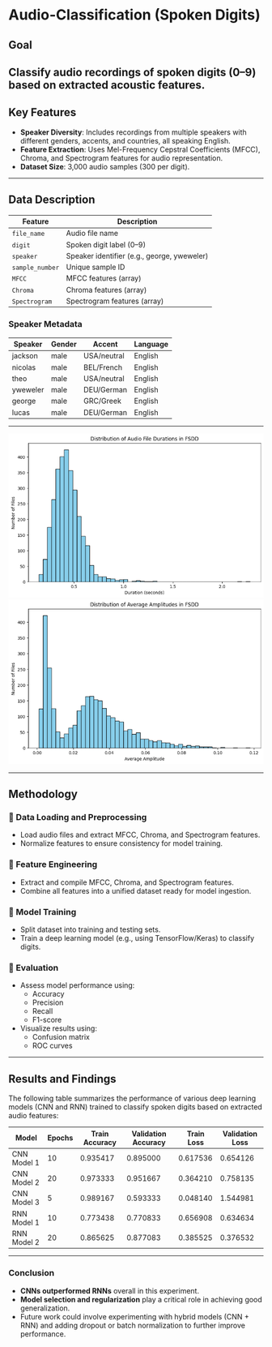 # Audio-Classification (Spoken Digits)

## Goal
Classify audio recordings of spoken digits (0–9) based on extracted acoustic features.
---

## Key Features

- **Speaker Diversity**: Includes recordings from multiple speakers with different genders, accents, and countries, all speaking English.
- **Feature Extraction**: Uses Mel-Frequency Cepstral Coefficients (MFCC), Chroma, and Spectrogram features for audio representation.
- **Dataset Size**: 3,000 audio samples (300 per digit).

---

## Data Description

| Feature         | Description                                      |
|----------------|--------------------------------------------------|
| `file_name`     | Audio file name                                 |
| `digit`         | Spoken digit label (0–9)                        |
| `speaker`       | Speaker identifier (e.g., george, yweweler)     |
| `sample_number` | Unique sample ID                                |
| `MFCC`          | MFCC features (array)                           |
| `Chroma`        | Chroma features (array)                         |
| `Spectrogram`   | Spectrogram features (array)                    |

### Speaker Metadata

| Speaker   | Gender | Accent      | Language |
|-----------|--------|-------------|----------|
| jackson   | male   | USA/neutral | English  |
| nicolas   | male   | BEL/French  | English  |
| theo      | male   | USA/neutral | English  |
| yweweler  | male   | DEU/German  | English  |
| george    | male   | GRC/Greek   | English  |
| lucas     | male   | DEU/German  | English  |

---

![Distribution of Audio File Durations](Pictures/durations.png)
![Avg Amplitude of Audio File Durations](Pictures/average_amplitude.png)

---

## Methodology

### 🔹 Data Loading and Preprocessing
- Load audio files and extract MFCC, Chroma, and Spectrogram features.
- Normalize features to ensure consistency for model training.

### 🔹 Feature Engineering
- Extract and compile MFCC, Chroma, and Spectrogram features.
- Combine all features into a unified dataset ready for model ingestion.

### 🔹 Model Training
- Split dataset into training and testing sets.
- Train a deep learning model (e.g., using TensorFlow/Keras) to classify digits.

### 🔹 Evaluation
- Assess model performance using:
  - Accuracy
  - Precision
  - Recall
  - F1-score
- Visualize results using:
  - Confusion matrix
  - ROC curves

---

## Results and Findings

The following table summarizes the performance of various deep learning models (CNN and RNN) trained to classify spoken digits based on extracted audio features:

| Model        | Epochs | Train Accuracy | Validation Accuracy | Train Loss | Validation Loss |
|--------------|--------|----------------|----------------------|------------|------------------|
| CNN Model 1  | 10     | 0.935417       | 0.895000             | 0.617536   | 0.654126         |
| CNN Model 2  | 20     | 0.973333       | 0.951667             | 0.364210   | 0.758135         |
| CNN Model 3  | 5      | 0.989167       | 0.593333             | 0.048140   | 1.544981         |
| RNN Model 1  | 10     | 0.773438       | 0.770833             | 0.656908   | 0.634634         |
| RNN Model 2  | 20     | 0.865625       | 0.877083             | 0.385525   | 0.376532         |

---

### Conclusion

- **CNNs outperformed RNNs** overall in this experiment.
- **Model selection and regularization** play a critical role in achieving good generalization.
- Future work could involve experimenting with hybrid models (CNN + RNN) and adding dropout or batch normalization to further improve performance.



